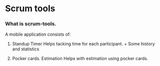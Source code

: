 # Scrum tools

### What is scrum-tools.
A mobile application consists of:

1. Standup Timer
Helps tacking time for each participant. + Some history and statistics

2. Pocker cards. Estimation
Helps with estimation using pocker cards.